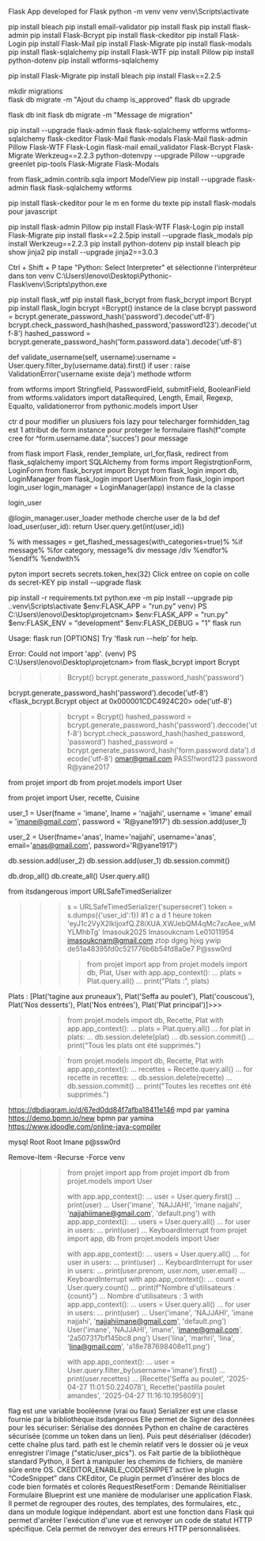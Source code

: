 Flask App developed for Flask 
python -m venv venv
venv\Scripts\activate

pip install bleach
pip install email-validator
pip install flask
pip install flask-admin 
pip install Flask-Bcrypt
pip install flask-ckeditor
pip install Flask-Login 
pip install Flask-Mail
pip install Flask-Migrate
pip install flask-modals
pip install flask-sqlalchemy
pip install Flask-WTF 
pip install Pillow
pip install python-dotenv
pip install wtforms-sqlalchemy 


pip install Flask-Migrate
pip install bleach
pip install Flask==2.2.5

mkdir migrations\
flask db migrate -m "Ajout du champ is_approved"
flask db upgrade

flask db init
flask db migrate -m "Message de migration"

pip install --upgrade flask-admin flask flask-sqlalchemy wtforms wtforms-sqlalchemy flask-ckeditor Flask-Mail flask-modals Flask-Mail flask-admin Pillow Flask-WTF Flask-Login flask-mail email_validator Flask-Bcrypt Flask-Migrate Werkzeug==2.2.3 python-dotenvpy --upgrade Pillow --upgrade greenlet pip-tools Flask-Migrate Flask-Modals

from flask_admin.contrib.sqla import ModelView
pip install --upgrade flask-admin flask flask-sqlalchemy wtforms

pip install flask-ckeditor pour le m en forme du texte
pip install flask-modals pour javascript
 
pip install flask-admin Pillow
pip install Flask-WTF Flask-Login 
pip install Flask-Migrate
pip install flask==2.2.5pip 
install --upgrade flask_modals
pip install Werkzeug==2.2.3
pip install python-dotenv
pip install bleach
pip show jinja2
pip install --upgrade jinja2==3.0.3

Ctrl + Shift + P tape "Python: Select Interpreter" et sélectionne l'interpréteur dans ton venv
C:\Users\lenovo\Desktop\Pythonic-Flask\venv\Scripts\python.exe

pip install flask_wtf 
 pip install flask_bcrypt from flask_bcrypt import Bcrypt 
pip install flask_login
bcrypt  =Bcrypt() instance de la clase bcrypt
password = bcrypt.generate_password_hash('password').decode('utf-8')
 bcrypt.check_password_hash(hashed_password,'password123').decode('utf-8')
hashed_password = bcrypt.generate_password_hash('form.password.data').decode('utf-8')

def validate_username(self, username):username = User.query.filter_by(username.data).first()
 if user : raise ValidationError('username existe deja') methode wtform

from wtforms import Stringfield, PasswordField, submitField, BooleanField
from wtforms.validators import dataRequired, Length, Email, Regexp, Equalto, validationerror
from pythonic.models import User

ctr d pour modifier un plusiuers fois
lazy pour telecharger
formhidden_tag est 1 attribut de form instance pour proteger le formulaire
flash(f"compte cree for ^form.username.data",'succes') pour message

from flask import Flask, render_template, url_for,flask, redirect
from flask_sqlalchemy import SQLAlchemy
from forms import RegistrqtionForm, LoginForm
from flask_bcrypt import Bcrypt
from flask_login import db, LoginManager
from flask_login import UserMixin
from flask_login import login_user
login_manager = LoginManager(app) instance de la classe

login_user



@login_manager.user_loader   methode cherche user de la bd
def load_user(user_id):
	return User.query.get(int(user_id))

% with messages = get_flashed_messages(with_categories=true)% %if message% %for category, message%
div message /div %endfor% %endif% %endwith%



pyton import secrets 
secrets.token_hex(32) Click entree on copie on colle ds secret-KEY
pip install --upgrade flask


pip install -r requirements.txt
python.exe -m pip install --upgrade pip
.\.venv\Scripts\activate
$env:FLASK_APP = "run.py" 
venv) PS C:\Users\lenovo\Desktop\projetcnam>
$env:FLASK_APP = "run.py"
$env:FLASK_ENV = "development"
$env:FLASK_DEBUG = "1"
flask run
>>

Usage: flask run [OPTIONS]
Try 'flask run --help' for help.

Error: Could not import 'app'.
(venv) PS C:\Users\lenovo\Desktop\projetcnam> 
from flask_bcrypt import Bcrypt
>>> Bcrypt()
bcrypt.generate_password_hash('password')

bcrypt.generate_password_hash('password').decode('utf-8')
<flask_bcrypt.Bcrypt object at 0x000001CDC4924C20>                  ode('utf-8')
>>> bcrypt = Bcrypt()
>>> hashed_password = bcrypt.generate_password_hash('password').deccode('utf-8')
>>> bcrypt.check_password_hash(hashed_password, 'password')
hashed_password = bcrypt.generate_password_hash('form.password.data').decode('utf-8')
omar@gmail.com
PASS!!word123
password R@yane2017

from projet import db
from projet.models import User

from projet import User, recette, Cuisine

user_1 = User(fname = 'imane', lname = 'najjahi', username = 'imane' email = 'imane@gmail.com', password = 'R@yane1917')
db.session.add(user_1)

user_2 = User(fname='anas', lname='najjahi', username='anas', email='anas@gmail.com', password='R@yane1917')

db.session.add(user_2)
db.session.add(user_1)
db.session.commit()

db.drop_all()
db.create_all()
User.query.all()




from itsdangerous import URLSafeTimedSerializer
>>>
>>> s = URLSafeTimedSerializer('supersecret')
>>> token = s.dumps({'user_id':1}) #1 c a d 1 heure
>>> token
'eyJ1c2VyX2lkIjoxfQ.Z8iXUA.XWJebQM4qMc7xcAee_wMYLMhbTg'
Imasouk2025  Imasoukcnam
Le01011954 imasoukcnam@gmail.com
ztop dgeg hjxg ywip
de51a48395fd0c521776b6b54fd8a0e7
P@ssw0rd

>>>> from projet import app
>>> from projet.models import db, Plat, User
>>> with app.app_context():
...     plats = Plat.query.all()
...     print("Plats :", plats)


Plats : [Plat('tagine aux pruneaux'), Plat('Seffa au poulet'), Plat('couscous'), Plat('Nos desserts'), Plat('Nos entrées'), Plat('Plat principal')]>>> 

>>> from projet.models import db, Recette, Plat
>>> with app.app_context():
...     plats = Plat.query.all()
...     for plat in plats:
...             db.session.delete(plat)
...     db.session.commit()
...     print("Tous les plats ont été supprimés.")

>>> from projet.models import db, Recette, Plat
>>> with app.app_context():
...     recettes = Recette.query.all()
...     for recette in recettes:
...             db.session.delete(recette)
...     db.session.commit()
...     print("Toutes les recettes ont été supprimés.")




https://dbdiagram.io/d/67ed0dd84f7afba18411e146  mpd par yamina 
https://demo.bpmn.io/new  bpmn par yamina
https://www.jdoodle.com/online-java-compiler

mysql Root Root Imane p@ssw0rd

Remove-Item -Recurse -Force venv

>>> from projet import app
>>> from projet import db
>>> from projet.models import User
>>> 
>>> with app.app_context():
...     user = User.query.first()
...     print(user)
...
User('imane', 'NAJJAHI', 'imane najjahi', 'najjahiimane@gmail.com', 'default.png')
>>> with app.app_context():
...     users = User.query.all()
...     for user in users:
...         print(user)
...
KeyboardInterrupt
>>> from projet import app, db
>>> from projet.models import User
>>>
>>> with app.app_context():
...     users = User.query.all()
...     for user in users:
...         print(user)
...
KeyboardInterrupt
>>> for user in users:
...     print(user.prenom, user.nom, user.email)
...
KeyboardInterrupt
>>> with app.app_context():
...     count = User.query.count()
...     print(f"Nombre d'utilisateurs : {count}")
...
Nombre d'utilisateurs : 3
>>> with app.app_context():
...     users = User.query.all()
...     for user in users:
...         print(user)
... 
User('imane', 'NAJJAHI', 'imane najjahi', 'najjahiimane@gmail.com', 'default.png')
User('imane', 'NAJJAHI', 'imane', 'imane@gmail.com', '2a507317bf145bc8.png')
User('lina', 'marhri', 'lina', 'lina@gmail.com', 'a18e787698408e11.png')

>>> with app.app_context():
...     user = User.query.filter_by(username='imane').first()
...     print(user.recettes)
...
[Recette('Seffa au poulet', '2025-04-27 11:01:50.224078'), Recette('pastilla poulet amandes', '2025-04-27 11:16:10.195609')]

flag est une variable booléenne (vrai ou faux)
Serializer est une classe fournie par la bibliothèque itsdangerous Elle permet de Signer des données pour les sécuriser: Sérialise des données Python en chaîne de caractères sécurisée  (comme un token dans un lien). Puis peut désérialiser (décoder) cette chaîne plus tard.
path est le chemin relatif vers le dossier où je veux enregistrer l'image ("static/user_pics").
os Fait partie de la bibliothèque standard Python, il Sert à manipuler les chemins de fichiers, de manière sûre entre OS.
CKEDITOR_ENABLE_CODESNIPPET active le plugin “CodeSnippet” dans CKEditor, Ce plugin permet d’insérer des blocs de code bien formatés et colorés 
RequestResetForm : Demande Réinitialiser Formulaire
Blueprint est une manière de modulariser une application Flask. Il permet de regrouper des routes, des templates, des formulaires, etc., dans un module logique indépendant.
abort est une fonction dans Flask qui permet d'arrêter l'exécution d'une vue et renvoyer un code de statut HTTP spécifique. Cela permet de renvoyer des erreurs HTTP personnalisées.
